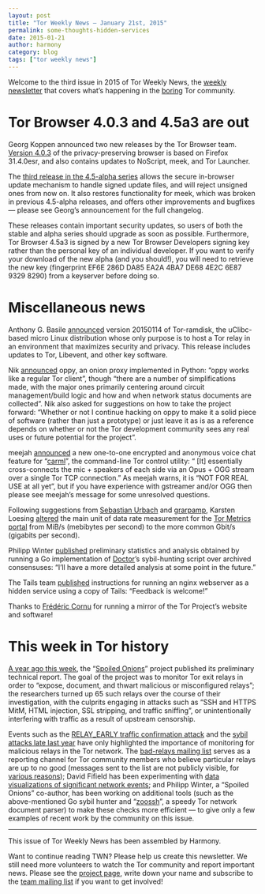 ```yaml
---
layout: post
title: "Tor Weekly News — January 21st, 2015"
permalink: some-thoughts-hidden-services
date: 2015-01-21
author: harmony
category: blog
tags: ["tor weekly news"]
---
```


Welcome to the third issue in 2015 of Tor Weekly News, the [weekly newsletter](https://lists.torproject.org/cgi-bin/mailman/listinfo/tor-news) that covers what’s happening in the [boring](https://guardianproject.info/2015/01/02/2015-is-the-year-of-bore-sec/) Tor community.

Tor Browser 4.0.3 and 4.5a3 are out
===================================

Georg Koppen announced two new releases by the Tor Browser team. [Version 4.0.3](https://blog.torproject.org/blog/tor-browser-403-released) of the privacy-preserving browser is based on Firefox 31.4.0esr, and also contains updates to NoScript, meek, and Tor Launcher.

The [third release in the 4.5-alpha series](https://blog.torproject.org/blog/tor-browser-45a3-released) allows the secure in-browser update mechanism to handle signed update files, and will reject unsigned ones from now on. It also restores functionality for meek, which was broken in previous 4.5-alpha releases, and offers other improvements and bugfixes — please see Georg’s announcement for the full changelog.

These releases contain important security updates, so users of both the stable and alpha series should upgrade as soon as possible. Furthermore, Tor Browser 4.5a3 is signed by a new Tor Browser Developers signing key rather than the personal key of an individual developer. If you want to verify your download of the new alpha (and you should!), you will need to retrieve the new key (fingerprint EF6E 286D DA85 EA2A 4BA7 DE68 4E2C 6E87 9329 8290) from a keyserver before doing so.

Miscellaneous news
==================

Anthony G. Basile [announced](https://lists.torproject.org/pipermail/tor-talk/2015-January/036526.html) version 20150114 of Tor-ramdisk, the uClibc-based micro Linux distribution whose only purpose is to host a Tor relay in an environment that maximizes security and privacy. This release includes updates to Tor, Libevent, and other key software.

Nik [announced](https://lists.torproject.org/pipermail/tor-dev/2015-January/008174.html) oppy, an onion proxy implemented in Python: “oppy works like a regular Tor client”, though “there are a number of simplifications made, with the major ones primarily centering around circuit management/build logic and how and when network status documents are collected”. Nik also asked for suggestions on how to take the project forward: “Whether or not I continue hacking on oppy to make it a solid piece of software (rather than just a prototype) or just leave it as is as a reference depends on whether or not the Tor development community sees any real uses or future potential for the project”.

meejah [announced](https://lists.torproject.org/pipermail/tor-dev/2015-January/008166.html) a new one-to-one encrypted and anonymous voice chat feature for “[carml](https://github.com/meejah/carml.git)”, the command-line Tor control utility: “ [It] essentially cross-connects the mic + speakers of each side via an Opus + OGG stream over a single Tor TCP connection.” As meejah warns, it is “NOT FOR REAL USE at all yet”, but if you have experience with gstreamer and/or OGG then please see meejah’s message for some unresolved questions.

Following suggestions from [Sebastian Urbach](https://lists.torproject.org/pipermail/tor-relays/2015-January/006240.html) and [grarpamp](https://lists.torproject.org/pipermail/tor-relays/2015-January/006248.html), Karsten Loesing [altered](https://bugs.torproject.org/14257) the main unit of data rate measurement for the [Tor Metrics portal](https://metrics.torproject.org/) from MiB/s (mebibytes per second) to the more common Gbit/s (gigabits per second).

Philipp Winter [published](https://lists.torproject.org/pipermail/tor-dev/2015-January/008156.html) preliminary statistics and analysis obtained by running a Go implementation of [Doctor](https://gitweb.torproject.org/doctor.git/)’s sybil-hunting script over archived consensuses: “I’ll have a more detailed analysis at some point in the future.”

The Tails team [published](https://mailman.boum.org/pipermail/tails-dev/2015-January/007919.html) instructions for running an nginx webserver as a hidden service using a copy of Tails: “Feedback is welcome!”

Thanks to [Frédéric Cornu](https://lists.torproject.org/pipermail/tor-mirrors/2015-January/000850.html) for running a mirror of the Tor Project’s website and software!

This week in Tor history
========================

[A year ago this week](https://lists.torproject.org/pipermail/tor-news/2014-January/000029.html), the “[Spoiled Onions](http://www.cs.kau.se/philwint/spoiled_onions/)” project published its preliminary technical report. The goal of the project was to monitor Tor exit relays in order to “expose, document, and thwart malicious or misconfigured relays”; the researchers turned up 65 such relays over the course of their investigation, with the culprits engaging in attacks such as “SSH and HTTPS MitM, HTML injection, SSL stripping, and traffic sniffing”, or unintentionally interfering with traffic as a result of upstream censorship.

Events such as the [RELAY\_EARLY traffic confirmation attack](https://blog.torproject.org/blog/tor-security-advisory-relay-early-traffic-confirmation-attack) and the [sybil attacks late last year](https://lists.torproject.org/pipermail/tor-consensus-health/2014-December/005381.html) have only highlighted the importance of monitoring for malicious relays in the Tor network. The [bad-relays mailing list](https://lists.torproject.org/cgi-bin/mailman/listinfo/bad-relays) serves as a reporting channel for Tor community members who believe particular relays are up to no good (messages sent to the list are not publicly visible, for [various reasons](https://lists.torproject.org/pipermail/tor-news/2014-August/000057.html)); David Fifield has been experimenting with [data visualizations of significant network events](https://lists.torproject.org/pipermail/tor-dev/2015-January/008095.html); and Philipp Winter, a “Spoiled Onions” co-author, has been working on additional tools (such as the above-mentioned Go sybil hunter and “[zoossh](https://gitweb.torproject.org/user/phw/zoossh.git/)”, a speedy Tor network document parser) to make these checks more efficient — to give only a few examples of recent work by the community on this issue.

* * * * *

This issue of Tor Weekly News has been assembled by Harmony.

Want to continue reading TWN? Please help us create this newsletter. We still need more volunteers to watch the Tor community and report important news. Please see the [project page](https://trac.torproject.org/projects/tor/wiki/TorWeeklyNews), write down your name and subscribe to the [team mailing list](https://lists.torproject.org/cgi-bin/mailman/listinfo/news-team) if you want to get involved!

